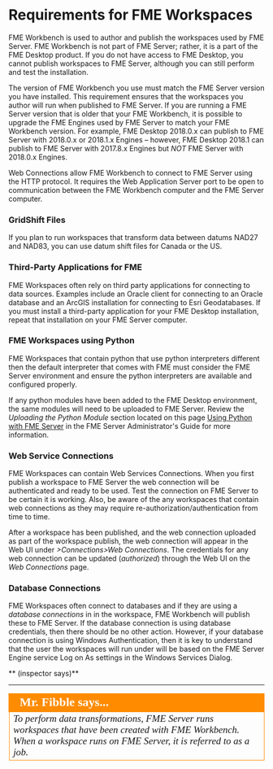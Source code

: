 # Requirements for FME Workspaces #

FME Workbench is used to author and publish the workspaces used by FME Server. FME Workbench is not part of FME Server; rather, it is a part of the FME Desktop product. If you do not have access to FME Desktop, you cannot publish workspaces to FME Server, although you can still perform and test the installation.

The version of FME Workbench you use must match the FME Server version you have installed. This requirement ensures that the workspaces you author will run when published to FME Server. If you are running a FME Server version that is older that your FME Workbench, it is possible to upgrade the FME Engines used by FME Server to match your FME Workbench version.
For example, FME Desktop 2018.0.x can publish to FME Server with 2018.0.x or 2018.1.x Engines – however, FME Desktop 2018.1 can publish to FME Server with 2017.8.x Engines but *NOT* FME Server with 2018.0.x Engines.

Web Connections allow FME Workbench to connect to FME Server using the HTTP protocol. It requires the Web Application Server port to be open to communication between the FME Workbench computer and the FME Server computer.

### GridShift Files ###

If you plan to run workspaces that transform data between datums NAD27 and NAD83, you can use datum shift files for Canada or the US.

### Third-Party Applications for FME ###

FME Workspaces often rely on third party applications for connecting to data sources. Examples include an Oracle client for connecting to an Oracle database and an ArcGIS installation for connecting to Esri Geodatabases. If you must install a third-party application for your FME Desktop installation, repeat that installation on your FME Server computer.

### FME Workspaces using Python ###

FME Workspaces that contain python that use python interpreters different then the default interpreter that comes with FME must consider the FME Server environment and ensure the python interpreters are available and configured properly.  

If any python modules have been added to the FME Desktop environment, the same modules will need to be uploaded to FME Server.  Review the *Uploading the Python Module* section located on this page [Using Python with FME Server](https://www.safe.com/support/support-resources/fme-downloads/ "Using Python with FME Server") in the FME Server Administrator's Guide for more information.

### Web Service Connections ###

FME Workspaces can contain Web Services Connections.  When you first publish a workspace to FME Server the web connection will be authenticated and ready to be used.  Test the connection on FME Server to be certain it is working.  Also, be aware of the any workspaces that contain web connections as they may require re-authorization/authentication from time to time.

After a workspace has been published, and the web connection uploaded as part of the workspace publish, the web connection will appear in the Web UI under *>Connections>Web Connections*.  The credentials for any web connection can be updated (*authorized*) through the Web UI on the *Web Connections* page.

### Database Connections ###

FME Workspaces often connect to databases and if they are using a *database connections* in in the workspace, FME Workbench will publish these to FME Server.  If the database connection is using database credentials, then there should be no other action. However, if your database connection is using Windows Authentication, then it is key to understand that the user the workspaces will run under will be based on the FME Server Engine service Log on As settings in the Windows Services Dialog.
<!--add discussion point for external cloud systems-->
** (inspector says)**

---

<!--Person X Says Section-->

<table style="border-spacing: 0px">
<tr>
<td style="vertical-align:middle;background-color:darkorange;border: 2px solid darkorange">
<i class="fa fa-quote-left fa-lg fa-pull-left fa-fw" style="color:white;padding-right: 12px;vertical-align:text-top"></i>
<span style="color:white;font-size:x-large;font-weight: bold;font-family:serif">Mr. Fibble says...</span>
</td>
</tr>
<tr>
<td style="border: 1px solid darkorange">
<span style="font-family:serif; font-style:italic; font-size:larger">
To perform data transformations, FME Server runs workspaces that have been created with FME Workbench. When a workspace runs on FME Server, it is referred to as a job.
</span>
</td>
</tr>
</table>
